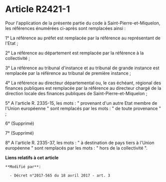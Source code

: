 # Article R2421-1

Pour l'application de la présente partie du code à Saint-Pierre-et-Miquelon, les références énumérées ci-après sont
remplacées ainsi :

1° La référence au préfet est remplacée par la référence au représentant de l'Etat ;

2° La référence au département est remplacée par la référence à la collectivité ;

3° La référence au tribunal d'instance et au tribunal de grande instance est remplacée par la référence au tribunal de
première instance ;

4° La référence au directeur départemental ou, le cas échéant, régional des finances publiques est remplacée par la référence
au directeur chargé de la direction locale des finances publiques de Saint-Pierre-et-Miquelon ;

5° A l'article R. 2335-15, les mots : " provenant d'un autre Etat membre de l'Union européenne " sont remplacés par les
mots : " de toute provenance " ;

6° (Supprimé)

7° (Supprimé)

8° A l'article R. 2335-37, les mots : " à destination de pays tiers à l'Union européenne " sont remplacés par les mots : "
hors de la collectivité ".

**Liens relatifs à cet article**

	**Modifié par**:

	  - Décret n°2017-565 du 18 avril 2017 - art. 3
